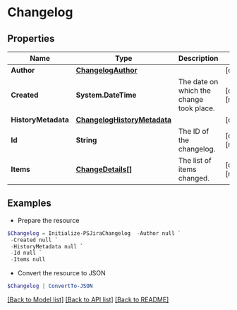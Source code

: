 # Changelog
## Properties

Name | Type | Description | Notes
------------ | ------------- | ------------- | -------------
**Author** | [**ChangelogAuthor**](ChangelogAuthor.md) |  | [optional] 
**Created** | **System.DateTime** | The date on which the change took place. | [optional] [readonly] 
**HistoryMetadata** | [**ChangelogHistoryMetadata**](ChangelogHistoryMetadata.md) |  | [optional] 
**Id** | **String** | The ID of the changelog. | [optional] [readonly] 
**Items** | [**ChangeDetails[]**](ChangeDetails.md) | The list of items changed. | [optional] [readonly] 

## Examples

- Prepare the resource
```powershell
$Changelog = Initialize-PSJiraChangelog  -Author null `
 -Created null `
 -HistoryMetadata null `
 -Id null `
 -Items null
```

- Convert the resource to JSON
```powershell
$Changelog | ConvertTo-JSON
```

[[Back to Model list]](../README.md#documentation-for-models) [[Back to API list]](../README.md#documentation-for-api-endpoints) [[Back to README]](../README.md)

